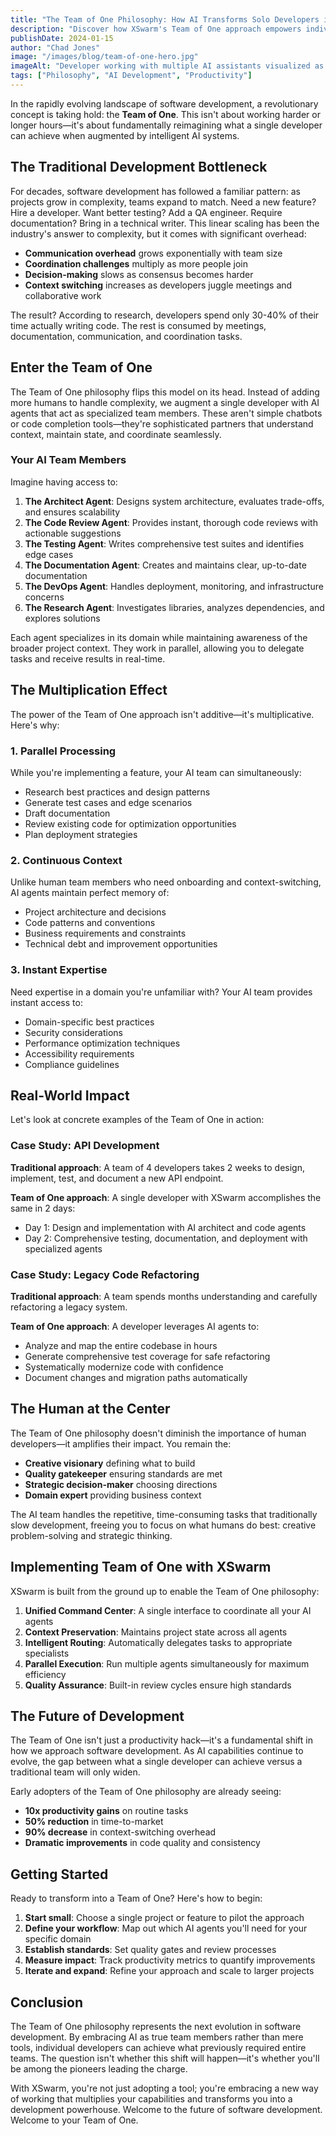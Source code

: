 ```yaml
---
title: "The Team of One Philosophy: How AI Transforms Solo Developers into Powerhouses"
description: "Discover how XSwarm's Team of One approach empowers individual developers to achieve the productivity of entire teams through intelligent AI coordination and workflow automation."
publishDate: 2024-01-15
author: "Chad Jones"
image: "/images/blog/team-of-one-hero.jpg"
imageAlt: "Developer working with multiple AI assistants visualized as a coordinated team"
tags: ["Philosophy", "AI Development", "Productivity"]
---
```


In the rapidly evolving landscape of software development, a revolutionary concept is taking hold: the **Team of One**. This isn't about working harder or longer hours—it's about fundamentally reimagining what a single developer can achieve when augmented by intelligent AI systems.

## The Traditional Development Bottleneck

For decades, software development has followed a familiar pattern: as projects grow in complexity, teams expand to match. Need a new feature? Hire a developer. Want better testing? Add a QA engineer. Require documentation? Bring in a technical writer. This linear scaling has been the industry's answer to complexity, but it comes with significant overhead:

- **Communication overhead** grows exponentially with team size
- **Coordination challenges** multiply as more people join
- **Decision-making** slows as consensus becomes harder
- **Context switching** increases as developers juggle meetings and collaborative work

The result? According to research, developers spend only 30-40% of their time actually writing code. The rest is consumed by meetings, documentation, communication, and coordination tasks.

## Enter the Team of One

The Team of One philosophy flips this model on its head. Instead of adding more humans to handle complexity, we augment a single developer with AI agents that act as specialized team members. These aren't simple chatbots or code completion tools—they're sophisticated partners that understand context, maintain state, and coordinate seamlessly.

### Your AI Team Members

Imagine having access to:

1. **The Architect Agent**: Designs system architecture, evaluates trade-offs, and ensures scalability
2. **The Code Review Agent**: Provides instant, thorough code reviews with actionable suggestions
3. **The Testing Agent**: Writes comprehensive test suites and identifies edge cases
4. **The Documentation Agent**: Creates and maintains clear, up-to-date documentation
5. **The DevOps Agent**: Handles deployment, monitoring, and infrastructure concerns
6. **The Research Agent**: Investigates libraries, analyzes dependencies, and explores solutions

Each agent specializes in its domain while maintaining awareness of the broader project context. They work in parallel, allowing you to delegate tasks and receive results in real-time.

## The Multiplication Effect

The power of the Team of One approach isn't additive—it's multiplicative. Here's why:

### 1. **Parallel Processing**
While you're implementing a feature, your AI team can simultaneously:
- Research best practices and design patterns
- Generate test cases and edge scenarios
- Draft documentation
- Review existing code for optimization opportunities
- Plan deployment strategies

### 2. **Continuous Context**
Unlike human team members who need onboarding and context-switching, AI agents maintain perfect memory of:
- Project architecture and decisions
- Code patterns and conventions
- Business requirements and constraints
- Technical debt and improvement opportunities

### 3. **Instant Expertise**
Need expertise in a domain you're unfamiliar with? Your AI team provides instant access to:
- Domain-specific best practices
- Security considerations
- Performance optimization techniques
- Accessibility requirements
- Compliance guidelines

## Real-World Impact

Let's look at concrete examples of the Team of One in action:

### Case Study: API Development
**Traditional approach**: A team of 4 developers takes 2 weeks to design, implement, test, and document a new API endpoint.

**Team of One approach**: A single developer with XSwarm accomplishes the same in 2 days:
- Day 1: Design and implementation with AI architect and code agents
- Day 2: Comprehensive testing, documentation, and deployment with specialized agents

### Case Study: Legacy Code Refactoring
**Traditional approach**: A team spends months understanding and carefully refactoring a legacy system.

**Team of One approach**: A developer leverages AI agents to:
- Analyze and map the entire codebase in hours
- Generate comprehensive test coverage for safe refactoring
- Systematically modernize code with confidence
- Document changes and migration paths automatically

## The Human at the Center

The Team of One philosophy doesn't diminish the importance of human developers—it amplifies their impact. You remain the:

- **Creative visionary** defining what to build
- **Quality gatekeeper** ensuring standards are met
- **Strategic decision-maker** choosing directions
- **Domain expert** providing business context

The AI team handles the repetitive, time-consuming tasks that traditionally slow development, freeing you to focus on what humans do best: creative problem-solving and strategic thinking.

## Implementing Team of One with XSwarm

XSwarm is built from the ground up to enable the Team of One philosophy:

1. **Unified Command Center**: A single interface to coordinate all your AI agents
2. **Context Preservation**: Maintains project state across all agents
3. **Intelligent Routing**: Automatically delegates tasks to appropriate specialists
4. **Parallel Execution**: Run multiple agents simultaneously for maximum efficiency
5. **Quality Assurance**: Built-in review cycles ensure high standards

## The Future of Development

The Team of One isn't just a productivity hack—it's a fundamental shift in how we approach software development. As AI capabilities continue to evolve, the gap between what a single developer can achieve versus a traditional team will only widen.

Early adopters of the Team of One philosophy are already seeing:
- **10x productivity gains** on routine tasks
- **50% reduction** in time-to-market
- **90% decrease** in context-switching overhead
- **Dramatic improvements** in code quality and consistency

## Getting Started

Ready to transform into a Team of One? Here's how to begin:

1. **Start small**: Choose a single project or feature to pilot the approach
2. **Define your workflow**: Map out which AI agents you'll need for your specific domain
3. **Establish standards**: Set quality gates and review processes
4. **Measure impact**: Track productivity metrics to quantify improvements
5. **Iterate and expand**: Refine your approach and scale to larger projects

## Conclusion

The Team of One philosophy represents the next evolution in software development. By embracing AI as true team members rather than mere tools, individual developers can achieve what previously required entire teams. The question isn't whether this shift will happen—it's whether you'll be among the pioneers leading the charge.

With XSwarm, you're not just adopting a tool; you're embracing a new way of working that multiplies your capabilities and transforms you into a development powerhouse. Welcome to the future of software development. Welcome to your Team of One.